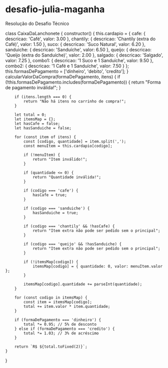 # desafio-julia-maganha
Resolução do Desafio Técnico

class CaixaDaLanchonete {
    constructor() {
        this.cardapio = {
            cafe: { descricao: 'Café', valor: 3.00 },
            chantily: { descricao: 'Chantily (extra do Café)', valor: 1.50 },
            suco: { descricao: 'Suco Natural', valor: 6.20 },
            sanduiche: { descricao: 'Sanduíche', valor: 6.50 },
            queijo: { descricao: 'Queijo (extra do Sanduíche)', valor: 2.00 },
            salgado: { descricao: 'Salgado', valor: 7.25 },
            combo1: { descricao: '1 Suco e 1 Sanduíche', valor: 9.50 },
            combo2: { descricao: '1 Café e 1 Sanduíche', valor: 7.50 }
        };
        this.formasDePagamento = ['dinheiro', 'debito', 'credito'];
    }
    calcularValorDaCompra(formaDePagamento, itens) {
        if (!this.formasDePagamento.includes(formaDePagamento)) {
            return "Forma de pagamento inválida!";
        }
    
        if (itens.length === 0) {
            return "Não há itens no carrinho de compra!";
        }
    
        let total = 0;
        let itemsMap = {};
        let hasCafe = false;
        let hasSanduiche = false;
    
        for (const item of itens) {
            const [codigo, quantidade] = item.split(',');
            const menuItem = this.cardapio[codigo];
    
            if (!menuItem) {
                return "Item inválido!";
            }
    
            if (quantidade <= 0) {
                return "Quantidade inválida!";
            }
    
            if (codigo === 'cafe') {
                hasCafe = true;
            }
    
            if (codigo === 'sanduiche') {
                hasSanduiche = true;
            }
    
            if (codigo === 'chantily' && !hasCafe) {
                return "Item extra não pode ser pedido sem o principal";
            }
    
            if (codigo === 'queijo' && !hasSanduiche) {
                return "Item extra não pode ser pedido sem o principal";
            }
    
            if (!itemsMap[codigo]) {
                itemsMap[codigo] = { quantidade: 0, valor: menuItem.valor };
            }
    
            itemsMap[codigo].quantidade += parseInt(quantidade);
        }
    
        for (const codigo in itemsMap) {
            const item = itemsMap[codigo];
            total += item.valor * item.quantidade;
        }
    
        if (formaDePagamento === 'dinheiro') {
            total *= 0.95; // 5% de desconto
        } else if (formaDePagamento === 'credito') {
            total *= 1.03; // 3% de acréscimo
        }
    
        return `R$ ${total.toFixed(2)}`;
    }
}

